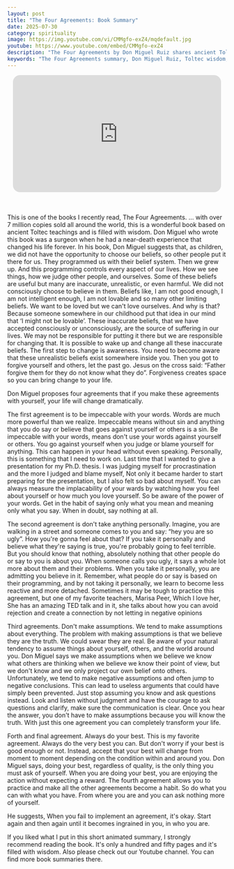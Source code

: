```yaml
---
layout: post
title: "The Four Agreements: Book Summary"
date: 2025-07-30
category: spirituality
image: https://img.youtube.com/vi/CMMgfo-exZ4/mqdefault.jpg
youtube: https://www.youtube.com/embed/CMMgfo-exZ4
description: "The Four Agreements by Don Miguel Ruiz shares ancient Toltec wisdom to break limiting beliefs and live with freedom, love, and authenticity."
keywords: "The Four Agreements summary, Don Miguel Ruiz, Toltec wisdom, personal growth, self-limiting beliefs, be impeccable with your word, spiritual development, book summary"
---
```

<div style="display: flex; justify-content: center; margin-bottom: 20px;">
  <div style="aspect-ratio: 16 / 9; width: 95%; max-width: 700px; position: relative;">
    <iframe 
      src="https://www.youtube.com/embed/CMMgfo-exZ4"
      title="YouTube video player"
      allowfullscreen
      frameborder="0"
      style="position: absolute; inset: 0; width: 100%; height: 100%; border-radius: 16px;">
    </iframe>
  </div>
</div>

<div style="height: 15px;"></div>
<!-- ..................................................................... -->


This is one of the books I recently read, The Four Agreements. … with over 7 million copies sold all around the world, this is a wonderful book based on ancient Toltec teachings and is filled with wisdom. Don Miguel who wrote this book was a surgeon when he had a near-death experience that changed his life forever. In his book, Don Miguel suggests that, as children, we did not have the opportunity to choose our beliefs, so other people put it there for us. They programmed us with their belief system. Then we grew up. And this programming controls every aspect of our lives. How we see things, how we judge other people, and ourselves. Some of these beliefs are useful but many are inaccurate, unrealistic, or even harmful. We did not consciously choose to believe in them. Beliefs like, I am not good enough, I am not intelligent enough, I am not lovable and so many other limiting beliefs. We want to be loved but we can't love ourselves. And why is that? Because someone somewhere in our childhood put that idea in our mind that ‘I might not be lovable’. These inaccurate beliefs, that we have accepted consciously or unconsciously, are the source of suffering in our lives. We may not be responsible for putting it there but we are responsible for changing that. It is possible to wake up and change all these inaccurate beliefs. The first step to change is awareness. You need to become aware that these unrealistic beliefs exist somewhere inside you. Then you got to forgive yourself and others, let the past go. Jesus on the cross said: “Father forgive them for they do not know what they do”. Forgiveness creates space so you can bring change to your life. 


Don Miguel proposes four agreements that if you make these agreements with yourself, your life will change dramatically.


The first agreement is to be impeccable with your words. Words are much more powerful than we realize. Impeccable means without sin and anything that you do say or believe that goes against yourself or others is a sin. Be impeccable with your words, means don't use your words against yourself or others. You go against yourself when you judge or blame yourself for anything. This can happen in your head without even speaking. Personally, this is something that I need to work on. Last time that I wanted to give a presentation for my Ph.D. thesis. I was judging myself for procrastination and the more I judged and blame myself, Not only it became harder to start preparing for the presentation, but I also felt so bad about myself. You can always measure the implacability of your wards by watching how you feel about yourself or how much you love yourself. So be aware of the power of your words. Get in the habit of saying only what you mean and meaning only what you say. When in doubt, say nothing at all. 


The second agreement is don't take anything personally. Imagine, you are walking in a street and someone comes to you and say: “hey you are so ugly”. How you're gonna feel about that? If you take it personally and believe what they're saying is true, you're probably going to feel terrible. But you should know that nothing, absolutely nothing that other people do or say to you is about you. When someone calls you ugly, it says a whole lot more about them and their problems. When you take it personally, you are admitting you believe in it. Remember, what people do or say is based on their programming, and by not taking it personally, we learn to become less reactive and more detached. Sometimes it may be tough to practice this agreement, but one of my favorite teachers, Marisa Peer, Which I love her, She has an amazing TED talk and in it, she talks about how you can avoid rejection and create a connection by not letting in negative opinions 

 

Third agreements. Don't make assumptions. We tend to make assumptions about everything. The problem with making assumptions is that we believe they are the truth. We could swear they are real. Be aware of your natural tendency to assume things about yourself, others, and the world around you. Don Miguel says we make assumptions when we believe we know what others are thinking when we believe we know their point of view, but we don't know and we only project our own belief onto others. Unfortunately, we tend to make negative assumptions and often jump to negative conclusions. This can lead to useless arguments that could have simply been prevented. Just stop assuming you know and ask questions instead. Look and listen without judgment and have the courage to ask questions and clarify, make sure the communication is clear. Once you hear the answer, you don't have to make assumptions because you will know the truth. With just this one agreement you can completely transform your life.


Forth and final agreement. Always do your best. This is my favorite agreement. Always do the very best you can. But don't worry if your best is good enough or not. Instead, accept that your best will change from moment to moment depending on the condition within and around you. Don Miguel says, doing your best, regardless of quality, is the only thing you must ask of yourself. When you are doing your best, you are enjoying the action without expecting a reward. The fourth agreement allows you to practice and make all the other agreements become a habit. So do what you can with what you have. From where you are and you can ask nothing more of yourself.


He suggests, When you fail to implement an agreement, it's okay. Start again and then again until it becomes ingrained in you, in who you are. 


If you liked what I put in this short animated summary, I strongly recommend reading the book. It's only a hundred and fifty pages and it's filled with wisdom. Also please check out our Youtube channel. You can find more book summaries there.









</div>

